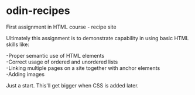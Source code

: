 # odin-recipes
First assignment in HTML course - recipe site

Ultimately this assignment is to demonstrate capability in using basic HTML skills like:

-Proper semantic use of HTML elements\
-Correct usage of ordered and unordered lists\
-Linking multiple pages on a site together with anchor elements\
-Adding images

Just a start. This'll get bigger when CSS is added later.